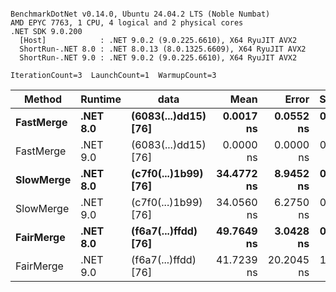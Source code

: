 ```

BenchmarkDotNet v0.14.0, Ubuntu 24.04.2 LTS (Noble Numbat)
AMD EPYC 7763, 1 CPU, 4 logical and 2 physical cores
.NET SDK 9.0.200
  [Host]            : .NET 9.0.2 (9.0.225.6610), X64 RyuJIT AVX2
  ShortRun-.NET 8.0 : .NET 8.0.13 (8.0.1325.6609), X64 RyuJIT AVX2
  ShortRun-.NET 9.0 : .NET 9.0.2 (9.0.225.6610), X64 RyuJIT AVX2

IterationCount=3  LaunchCount=1  WarmupCount=3  

```
| Method    | Runtime  | data                 | Mean       | Error      | StdDev    | Median     | Min        | Max        | Gen0   | Allocated |
|---------- |--------- |--------------------- |-----------:|-----------:|----------:|-----------:|-----------:|-----------:|-------:|----------:|
| **FastMerge** | **.NET 8.0** | **(6083(...)dd15) [76]** |  **0.0017 ns** |  **0.0552 ns** | **0.0030 ns** |  **0.0000 ns** |  **0.0000 ns** |  **0.0052 ns** |      **-** |         **-** |
| FastMerge | .NET 9.0 | (6083(...)dd15) [76] |  0.0000 ns |  0.0000 ns | 0.0000 ns |  0.0000 ns |  0.0000 ns |  0.0000 ns |      - |         - |
| **SlowMerge** | **.NET 8.0** | **(c7f0(...)1b99) [76]** | **34.4772 ns** |  **8.9452 ns** | **0.4903 ns** | **34.5295 ns** | **33.9629 ns** | **34.9393 ns** | **0.0048** |      **80 B** |
| SlowMerge | .NET 9.0 | (c7f0(...)1b99) [76] | 34.0560 ns |  6.2750 ns | 0.3440 ns | 33.8852 ns | 33.8309 ns | 34.4519 ns | 0.0048 |      80 B |
| **FairMerge** | **.NET 8.0** | **(f6a7(...)ffdd) [76]** | **49.7649 ns** |  **3.0428 ns** | **0.1668 ns** | **49.8047 ns** | **49.5818 ns** | **49.9081 ns** | **0.0086** |     **144 B** |
| FairMerge | .NET 9.0 | (f6a7(...)ffdd) [76] | 41.7239 ns | 20.2045 ns | 1.1075 ns | 42.3088 ns | 40.4466 ns | 42.4163 ns | 0.0086 |     144 B |
